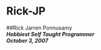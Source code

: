 # Rick-JP <br />
##Rick Jarren Ponnusamy	<br />
***Hobbiest Self Taught Programmer*** <br />
***October 3, 2007*** <br />
